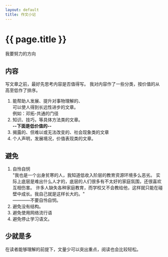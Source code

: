 ```yaml
---
layout: default
title: 作文小记
---
```


<h1>{{ page.title }}</h1>

<p>我要努力的方向</p>

<h2>内容</h2>
<p>
写文章之前，最好先思考内容是否值得写。
我对内容作了一些分类，按价值的从高至低作了排序。
<br/>
<ol>
<li>能帮助人发展、提升对事物理解的、</li>
可以使人得到长远性进步的文章。
<br/>例如：邓拓-共通的门径
<li>知识、技巧，等具体方法类的文章。</li>
	<b>--下面是低价值的--</b>
<li>揭露的、但难以或无法改变的、社会现象类的文章</li>
<li>个人声明，发展境况，价值表现类的文章。</li>
</ol>
</p>


<h2>避免</h2>
<p>
	<ol>
		<li>自怜自悯</li>
"我也是一个出身贫寒的人，我知道低收入阶层的教育资源环境多么恶劣。
实际上底层是难出什么人才的，底层的人们很多有不太好的家庭氛围，还很喜欢互相伤害。
许多人缺失各种家庭教育，而学校又不会教给他，这样就只能在碰壁中成长。我自己就是这样长大的。"<br />
————不要自怜自悯。
		<li>避免没有结构。</li>
		<li>避免使用网络流行语</li>
		<li>避免停止学习语文。</li>
	</ol>
</p>



<h2>少就是多</h2>
<p>在读者能够理解的前提下，文量少可以突出重点，阅读也会比较轻松。</p>
